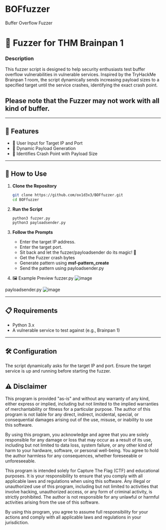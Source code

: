 # BOFfuzzer
Buffer Overflow Fuzzer 

# 🎯 Fuzzer for THM Brainpan 1

### **Description**
This fuzzer script is designed to help security enthusiasts test buffer overflow vulnerabilities in vulnerable services. Inspired by the TryHackMe Brainpan 1 room, the script dynamically sends increasing payload sizes to a specified target until the service crashes, identifying the exact crash point. 

## Please note that the Fuzzer may not work with all kind of buffer.

---

## 🚀 Features
- 📍 User Input for Target IP and Port
- 🔄 Dynamic Payload Generation
- 🛑 Identifies Crash Point with Payload Size

---

## 📂 How to Use

1. **Clone the Repository**
   ```bash
   git clone https://github.com/ox1d3x3/BOFfuzzer.git
   cd BOFfuzzer
   ```

2. **Run the Script**
   ```bash
   python3 fuzzer.py
   python3 payloadsender.py
   ```

3. **Follow the Prompts**
   - Enter the target IP address.
   - Enter the target port.
   - Sit back and let the fuzzer/payloadsender do its magic! 🚀
   - Get the Fuzzer crash bytes
   - Generate pattern using **msf-pattern_create**
   - Send the pattern using payloadsender.py

4. 🖼️ Example Preview
fuzzer.py
![image](https://github.com/user-attachments/assets/81fe7bd4-fa66-47ad-a397-59dff4bfdb69)

payloadsender.py
![image](https://github.com/user-attachments/assets/e51a1ca9-6b36-459c-86de-5d38fcb967ac)

---

## 📋 Requirements
- Python 3.x
- A vulnerable service to test against (e.g., Brainpan 1)

---

## 🛠️ Configuration
The script dynamically asks for the target IP and port. Ensure the target service is up and running before starting the fuzzer.


## ⚠️ Disclaimer

This program is provided "as-is" and without any warranty of any kind, either express or implied, including but not limited to the implied warranties of merchantability or fitness for a particular purpose. The author of this program is not liable for any direct, indirect, incidental, special, or consequential damages arising out of the use, misuse, or inability to use this software.

By using this program, you acknowledge and agree that you are solely responsible for any damage or loss that may occur as a result of its use, including but not limited to data loss, system failure, or any other kind of harm to your hardware, software, or personal well-being. You agree to hold the author harmless for any consequences, whether foreseeable or unforeseeable.

This program is intended solely for Capture The Flag (CTF) and educational purposes. It is your responsibility to ensure that you comply with all applicable laws and regulations when using this software. Any illegal or unauthorized use of this program, including but not limited to activities that involve hacking, unauthorized access, or any form of criminal activity, is strictly prohibited. The author is not responsible for any unlawful or harmful activities arising from the use of this software.

By using this program, you agree to assume full responsibility for your actions and comply with all applicable laws and regulations in your jurisdiction.




